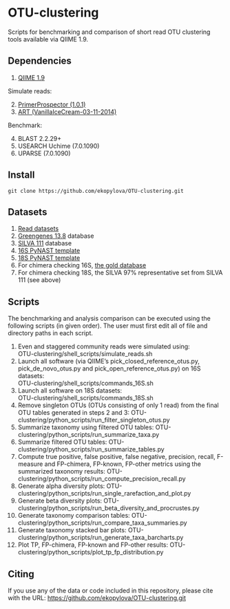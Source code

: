 OTU-clustering
==============

Scripts for benchmarking and comparison of short read OTU clustering tools available via QIIME 1.9.

Dependencies
------------

1. [QIIME 1.9](https://github.com/biocore/qiime/releases/tag/1.9.0)

Simulate reads:

2. [PrimerProspector (1.0.1)](http://pprospector.sourceforge.net)
3. [ART (VanillaIceCream-03-11-2014)](http://www.niehs.nih.gov/research/resources/software/biostatistics/art/)

Benchmark:

4. BLAST 2.2.29+
5. USEARCH Uchime (7.0.1090)
6. UPARSE (7.0.1090)

Install
-------

    git clone https://github.com/ekopylova/OTU-clustering.git

Datasets
--------

1. [Read datasets](ftp.microbio.me/pub/supplemental_otu_clustering_datasets.tar.gz)
2. [Greengenes 13.8](ftp://greengenes.microbio.me/greengenes_release/gg_13_5/gg_13_8_otus.tar.gz) database
3. [SILVA 111](ftp://ftp.microbio.me/pub/QIIME_nonstandard_referencedb/Silva_111.tgz) database
4. [16S PyNAST template](http://greengenes.lbl.gov/Download/Sequence_Data/Fasta_data_files/core_set_aligned.fasta.imputed)
5. [18S PyNAST template](ftp.microbio.me/pub/core_Silva119_alignment.fna.gz)
6. For chimera checking 16S, [the gold database](http://drive5.com/uchime/uchime_download.html)
7. For chimera checking 18S, the SILVA 97% representative set from SILVA 111 (see above)

Scripts
-------

The benchmarking and analysis comparison can be executed using the following scripts (in given order).
The user must first edit all of file and directory paths in each script. 

1.  Even and staggered community reads were simulated using:<br/>
OTU-clustering/shell_scripts/simulate_reads.sh
2.  Launch all software (via QIIME’s pick_closed_reference_otus.py, pick_de_novo_otus.py and pick_open_reference_otus.py) on 16S datasets:<br/>
OTU-clustering/shell_scripts/commands_16S.sh
3.  Launch all software on 18S datasets:<br/>
OTU-clustering/shell_scripts/commands_18S.sh
4.  Remove singleton OTUs (OTUs consisting of only 1 read) from the final OTU tables generated in steps 2 and 3:
OTU-clustering/python_scripts/run_filter_singleton_otus.py
5.  Summarize taxonomy using filtered OTU tables:
OTU-clustering/python_scripts/run_summarize_taxa.py
6.  Summarize filtered OTU tables:
OTU-clustering/python_scripts/run_summarize_tables.py
7.  Compute true positive, false positive, false negative, precision, recall, F-measure and FP-chimera, FP-known, FP-other metrics using the summarized taxonomy results:
OTU-clustering/python_scripts/run_compute_precision_recall.py
8.  Generate alpha diversity plots:
OTU-clustering/python_scripts/run_single_rarefaction_and_plot.py
9.  Generate beta diversity plots:
OTU-clustering/python_scripts/run_beta_diversity_and_procrustes.py
10. Generate taxonomy comparison tables:
OTU-clustering/python_scripts/run_compare_taxa_summaries.py
11. Generate taxonomy stacked bar plots:
OTU-clustering/python_scripts/run_generate_taxa_barcharts.py
12. Plot TP, FP-chimera, FP-known and FP-other results:
OTU-clustering/python_scripts/plot_tp_fp_distribution.py

Citing
------

If you use any of the data or code included in this repository, please cite with the URL: https://github.com/ekopylova/OTU-clustering.git 
